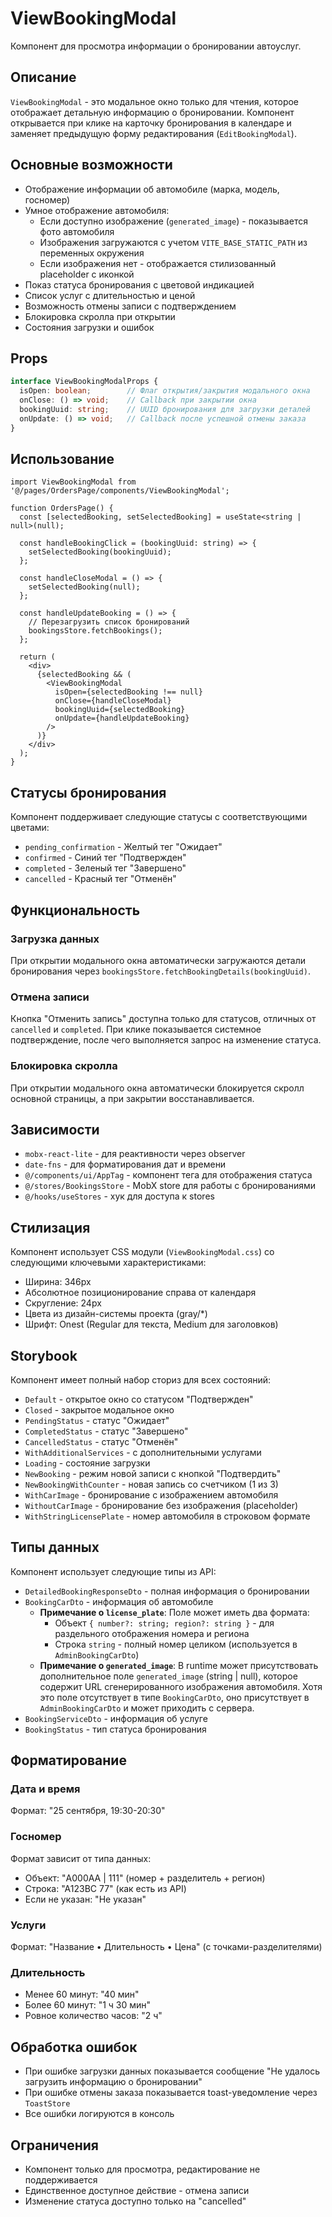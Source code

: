 # ViewBookingModal

Компонент для просмотра информации о бронировании автоуслуг.

## Описание

`ViewBookingModal` - это модальное окно только для чтения, которое отображает детальную информацию о бронировании. Компонент открывается при клике на карточку бронирования в календаре и заменяет предыдущую форму редактирования (`EditBookingModal`).

## Основные возможности

- Отображение информации об автомобиле (марка, модель, госномер)
- Умное отображение автомобиля:
  - Если доступно изображение (`generated_image`) - показывается фото автомобиля
  - Изображения загружаются с учетом `VITE_BASE_STATIC_PATH` из переменных окружения
  - Если изображения нет - отображается стилизованный placeholder с иконкой
- Показ статуса бронирования с цветовой индикацией
- Список услуг с длительностью и ценой
- Возможность отмены записи с подтверждением
- Блокировка скролла при открытии
- Состояния загрузки и ошибок

## Props

```typescript
interface ViewBookingModalProps {
  isOpen: boolean;        // Флаг открытия/закрытия модального окна
  onClose: () => void;    // Callback при закрытии окна
  bookingUuid: string;    // UUID бронирования для загрузки деталей
  onUpdate: () => void;   // Callback после успешной отмены заказа
}
```

## Использование

```tsx
import ViewBookingModal from '@/pages/OrdersPage/components/ViewBookingModal';

function OrdersPage() {
  const [selectedBooking, setSelectedBooking] = useState<string | null>(null);

  const handleBookingClick = (bookingUuid: string) => {
    setSelectedBooking(bookingUuid);
  };

  const handleCloseModal = () => {
    setSelectedBooking(null);
  };

  const handleUpdateBooking = () => {
    // Перезагрузить список бронирований
    bookingsStore.fetchBookings();
  };

  return (
    <div>
      {selectedBooking && (
        <ViewBookingModal
          isOpen={selectedBooking !== null}
          onClose={handleCloseModal}
          bookingUuid={selectedBooking}
          onUpdate={handleUpdateBooking}
        />
      )}
    </div>
  );
}
```

## Статусы бронирования

Компонент поддерживает следующие статусы с соответствующими цветами:

- `pending_confirmation` - Желтый тег "Ожидает"
- `confirmed` - Синий тег "Подтвержден"
- `completed` - Зеленый тег "Завершено"
- `cancelled` - Красный тег "Отменён"

## Функциональность

### Загрузка данных

При открытии модального окна автоматически загружаются детали бронирования через `bookingsStore.fetchBookingDetails(bookingUuid)`.

### Отмена записи

Кнопка "Отменить запись" доступна только для статусов, отличных от `cancelled` и `completed`. При клике показывается системное подтверждение, после чего выполняется запрос на изменение статуса.

### Блокировка скролла

При открытии модального окна автоматически блокируется скролл основной страницы, а при закрытии восстанавливается.

## Зависимости

- `mobx-react-lite` - для реактивности через observer
- `date-fns` - для форматирования дат и времени
- `@/components/ui/AppTag` - компонент тега для отображения статуса
- `@/stores/BookingsStore` - MobX store для работы с бронированиями
- `@/hooks/useStores` - хук для доступа к stores

## Стилизация

Компонент использует CSS модули (`ViewBookingModal.css`) со следующими ключевыми характеристиками:

- Ширина: 346px
- Абсолютное позиционирование справа от календаря
- Скругление: 24px
- Цвета из дизайн-системы проекта (gray/*)
- Шрифт: Onest (Regular для текста, Medium для заголовков)

## Storybook

Компонент имеет полный набор сториз для всех состояний:

- `Default` - открытое окно со статусом "Подтвержден"
- `Closed` - закрытое модальное окно
- `PendingStatus` - статус "Ожидает"
- `CompletedStatus` - статус "Завершено"
- `CancelledStatus` - статус "Отменён"
- `WithAdditionalServices` - с дополнительными услугами
- `Loading` - состояние загрузки
- `NewBooking` - режим новой записи с кнопкой "Подтвердить"
- `NewBookingWithCounter` - новая запись со счетчиком (1 из 3)
- `WithCarImage` - бронирование с изображением автомобиля
- `WithoutCarImage` - бронирование без изображения (placeholder)
- `WithStringLicensePlate` - номер автомобиля в строковом формате

## Типы данных

Компонент использует следующие типы из API:

- `DetailedBookingResponseDto` - полная информация о бронировании
- `BookingCarDto` - информация об автомобиле
  - **Примечание о `license_plate`**: Поле может иметь два формата:
    - Объект `{ number?: string; region?: string }` - для раздельного отображения номера и региона
    - Строка `string` - полный номер целиком (используется в `AdminBookingCarDto`)
  - **Примечание о `generated_image`**: В runtime может присутствовать дополнительное поле `generated_image` (string | null), которое содержит URL сгенерированного изображения автомобиля. Хотя это поле отсутствует в типе `BookingCarDto`, оно присутствует в `AdminBookingCarDto` и может приходить с сервера.
- `BookingServiceDto` - информация об услуге
- `BookingStatus` - тип статуса бронирования

## Форматирование

### Дата и время
Формат: "25 сентября, 19:30-20:30"

### Госномер
Формат зависит от типа данных:
- Объект: "A000AA | 111" (номер + разделитель + регион)
- Строка: "А123ВС 77" (как есть из API)
- Если не указан: "Не указан"

### Услуги
Формат: "Название • Длительность • Цена" (с точками-разделителями)

### Длительность
- Менее 60 минут: "40 мин"
- Более 60 минут: "1 ч 30 мин"
- Ровное количество часов: "2 ч"

## Обработка ошибок

- При ошибке загрузки данных показывается сообщение "Не удалось загрузить информацию о бронировании"
- При ошибке отмены заказа показывается toast-уведомление через `ToastStore`
- Все ошибки логируются в консоль

## Ограничения

- Компонент только для просмотра, редактирование не поддерживается
- Единственное доступное действие - отмена записи
- Изменение статуса доступно только на "cancelled"
